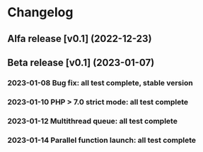 # Changelog

## Alfa release [v0.1] (2022-12-23)

## Beta release [v0.1] (2023-01-07)
### 2023-01-08 Bug fix: all test complete, stable version
### 2023-01-10 PHP > 7.0 strict mode: all test complete
### 2023-01-12 Multithread queue: all test complete
### 2023-01-14 Parallel function launch: all test complete

